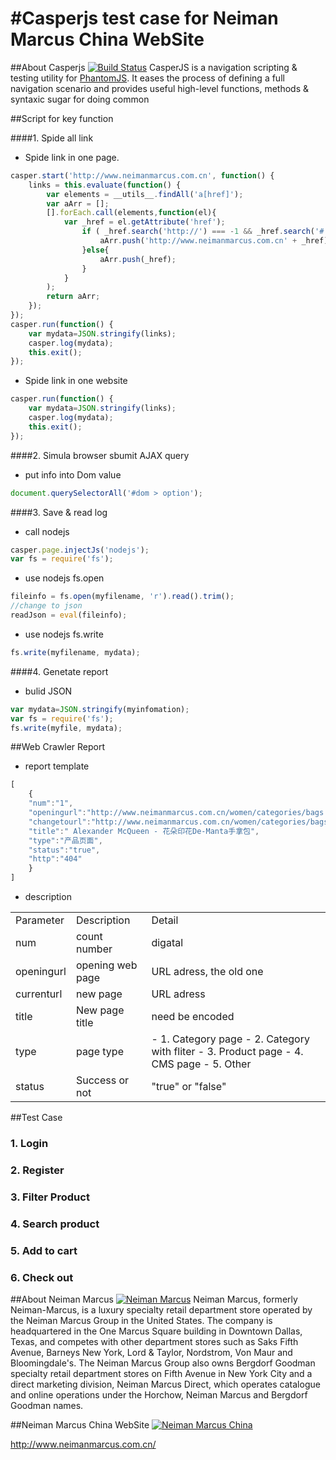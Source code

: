 #Casperjs test case for Neiman Marcus China WebSite
============

##About Casperjs [![Build Status](https://secure.travis-ci.org/n1k0/casperjs.png)](http://travis-ci.org/n1k0/casperjs)
CasperJS is a navigation scripting & testing utility for [PhantomJS](http://www.phantomjs.org/).
It eases the process of defining a full navigation scenario and provides useful
high-level functions, methods & syntaxic sugar for doing common



##Script for key function

####1. Spide all link
- Spide link in one page.

```javascript
casper.start('http://www.neimanmarcus.com.cn', function() {
    links = this.evaluate(function() {
        var elements = __utils__.findAll('a[href]');
		var aArr = [];
		[].forEach.call(elements,function(el){
			var _href = el.getAttribute('href');
				if ( _href.search('http://') === -1 && _href.search('#') === -1){
					aArr.push('http://www.neimanmarcus.com.cn' + _href);
				}else{
					aArr.push(_href);
				}	
			}
		);
		return aArr;
    });
});
casper.run(function() {
	var mydata=JSON.stringify(links);
	casper.log(mydata);
    this.exit();
});
```

- Spide link in one website

```javascript
casper.run(function() {
	var mydata=JSON.stringify(links);
	casper.log(mydata);
    this.exit();
});
```


####2. Simula browser sbumit AJAX query

- put info into Dom value

```javascript
document.querySelectorAll('#dom > option');
```


####3. Save & read log
- call nodejs
```javascript
casper.page.injectJs('nodejs');
var fs = require('fs');
```

- use nodejs fs.open
```javascript
fileinfo = fs.open(myfilename, 'r').read().trim();
//change to json
readJson = eval(fileinfo);
```
- use nodejs fs.write
```javascript
fs.write(myfilename, mydata);
```

####4. Genetate report

- bulid JSON

```javascript
var mydata=JSON.stringify(myinfomation);
var fs = require('fs');
fs.write(myfile, mydata);
```



##Web Crawler Report

- report template

```javascript
[
	{
	"num":"1",
	"openingurl":"http://www.neimanmarcus.com.cn/women/categories/bags.html",
	"changetourl":"http://www.neimanmarcus.com.cn/women/categories/bags/a01-0000024-99-068.html",
	"title":" Alexander McQueen - 花朵印花De-Manta手拿包",
	"type":"产品页面", 
	"status":"true",
	"http":"404"
	}
]
```
- description
<table class="table table-bordered table-striped table-condensed">
   <tr>
      <td>Parameter</td>
      <td>Description</td>
      <td>Detail</td>
   </tr>
   <tr>
      <td>num</td>
      <td>count number</td>
      <td>digatal</td>
   </tr>
   <tr>
      <td>openingurl</td>
      <td>opening web page</td>
      <td>URL adress, the old one</td>
   </tr>
   <tr>
      <td>currenturl</td>
      <td>new page</td>
      <td>URL adress</td>
   </tr>
   <tr>
      <td>title</td>
      <td>New page title</td>
      <td>need be encoded</td>
   </tr>
   <tr>
      <td>type</td>
      <td>page type</td>
      <td>
      - 1. Category page
      - 2. Category with fliter
      - 3. Product page
      - 4. CMS page
      - 5. Other 
      </td>
   </tr>
   <tr>
      <td>status</td>
      <td>Success or not</td>
      <td>"true" or "false"</td>
   </tr>
</table>

##Test Case

### 1. Login
### 2. Register
### 3. Filter Product
### 4. Search product
### 5. Add to cart
### 6. Check out


##About Neiman Marcus [![Neiman Marcus](http://upload.wikimedia.org/wikipedia/en/thumb/8/84/Neiman_Marcus_logo.svg/200px-Neiman_Marcus_logo.svg.png)](http://www.neimanmarcus.com/)
Neiman Marcus, formerly Neiman-Marcus, is a luxury specialty retail department store operated by the Neiman Marcus Group in the United States.
The company is headquartered in the One Marcus Square building in Downtown Dallas, Texas, and competes with other department stores such as Saks Fifth Avenue, Barneys New York, Lord & Taylor, Nordstrom, Von Maur and Bloomingdale's.
The Neiman Marcus Group also owns Bergdorf Goodman specialty retail department stores on Fifth Avenue in New York City and a direct marketing division, Neiman Marcus Direct, which operates catalogue and online operations under the Horchow, Neiman Marcus and Bergdorf Goodman names.

##Neiman Marcus China WebSite
[![Neiman Marcus China](http://media.neimanmarcus.com.cn/skin/frontend/neiman/default/images/logo.gif)](http://www.neimanmarcus.com.cn/)

http://www.neimanmarcus.com.cn/







